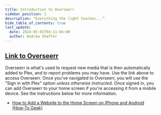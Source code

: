 ```yaml
---
title: Introduction to Overseerr
sidebar_position: 1
description: “Everything the light touches...”
hide_table_of_contents: true
last_update:
  date: 2024-05-01T04:11-04:00
  author: Andrew Shaffer
---
```


## [Link to Overseerr](https://request.shaffer.media)

Overseerr is what's used to request new media that is then automatically added to Plex, and to report problems you may have. Use the link above to access Overseerr. Once you've navigated to Overseerr, you will use the "Sign in with Plex" option *unless otherwise instructed*. Once signed in, you can add Overseerr to your home screen if you're accessing it from a mobile device. See the instructions below for more information.

- [How to Add a Website to the Home Screen on iPhone and Android (How-To Geek)](https://www.howtogeek.com/196087/how-to-add-websites-to-the-home-screen-on-any-smartphone-or-tablet/)
